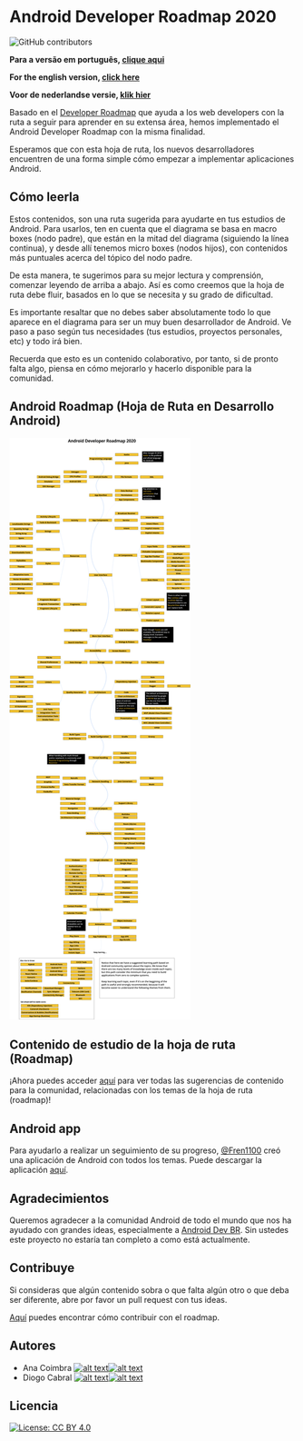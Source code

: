 # Android Developer Roadmap 2020

![GitHub contributors](https://img.shields.io/github/contributors/anacoimbrag/android-developer-roadmap.svg?style=flat-square)

**Para a versão em português, [clique aqui](./README_PT_BR.md)**

**For the english version, [click here](./README.md)**

**Voor de nederlandse versie, [klik hier](./README_NL.md)**


Basado en el [Developer Roadmap](https://github.com/kamranahmedse/developer-roadmap) que ayuda a los web developers con la ruta a seguir para aprender en su extensa área, hemos implementado el Android Developer Roadmap con la misma finalidad.

Esperamos que con esta hoja de ruta, los nuevos desarrolladores encuentren de una forma simple cómo empezar a implementar aplicaciones Android.

## Cómo leerla

Estos contenidos, son una ruta sugerida para ayudarte en tus estudios de Android. Para usarlos, ten en cuenta que el diagrama se basa en macro boxes (nodo padre), que están en la mitad del diagrama (siguiendo la línea continua), y desde allí tenemos micro boxes (nodos hijos), con contenidos más puntuales acerca del tópico del nodo padre.

De esta manera, te sugerimos para su mejor lectura y comprensión, comenzar leyendo de arriba a abajo. Así es como creemos que la hoja de ruta debe fluir, basados en lo que se necesita y su grado de dificultad.

Es importante resaltar que no debes saber absolutamente todo lo que aparece en el diagrama para ser un muy buen desarrollador de Android. Ve paso a paso según tus necesidades (tus estudios, proyectos personales, etc) y todo irá bien.

Recuerda que esto es un contenido colaborativo, por tanto, si de pronto falta algo, piensa en cómo mejorarlo y hacerlo disponible para la comunidad.

## Android Roadmap (Hoja de Ruta en Desarrollo Android)

![Android Roadmap](./images/android_roadmap.png)

## Contenido de estudio de la hoja de ruta (Roadmap)

¡Ahora puedes acceder [aquí](https://github.com/mobile-roadmap/android-developer-roadmap/blob/master/ROADMAP_STUDY_CONTENT.md) para ver todas las sugerencias de contenido para la comunidad, relacionadas con los temas de la hoja de ruta (roadmap)!


## Android app

Para ayudarlo a realizar un seguimiento de su progreso, [@Fren1100](https://github.com/Fren1100) creó una aplicación de Android con todos los temas. Puede descargar la aplicación [aquí](https://play.google.com/store/apps/details?id=com.fren.androiddeveloperroadmap).

## Agradecimientos

Queremos agradecer a la comunidad Android de todo el mundo que nos ha ayudado con grandes ideas, especialmente a [Android Dev BR](https://github.com/androiddevbr). 
Sin ustedes este proyecto no estaría tan completo a como está actualmente.

## Contribuye

Si consideras que algún contenido sobra o que falta algún otro o que deba ser diferente, abre por favor un pull request con tus ideas.

[Aquí](./docs/contributing_es.md) puedes encontrar cómo contribuir con el roadmap.

## Autores

[1.1]: http://i.imgur.com/wWzX9uB.png "follow me on twitter"
[2.1]: http://i.imgur.com/9I6NRUm.png "follow me on github"

[1]: https://twitter.com/anacoimbrag
[2]: https://github.com/anacoimbrag
[3]: https://twitter.com/DrCabrales
[4]: https://github.com/drcabral/

- Ana Coimbra [![alt text][1.1]][1][![alt text][2.1]][2]
- Diogo Cabral [![alt text][1.1]][3][![alt text][2.1]][4]

## Licencia

[![License: CC BY 4.0](https://img.shields.io/badge/License-CC%20BY%204.0-lightgrey.svg)](https://creativecommons.org/licenses/by/4.0/)
